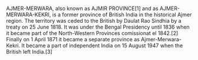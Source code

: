 AJMER-MERWARA, also known as AJMIR PROVINCE[1] and as AJMER-MERWARA-KEKRI, is a former province of British India in the historical Ajmer region. The territory was ceded to the British by Daulat Rao Sindhia by a treaty on 25 June 1818. It was under the Bengal Presidency until 1836 when it became part of the North-Western Provinces comissionat el 1842.[2] Finally on 1 April 1871 it became a separate province as Ajmer-Merwara-Kekri. It became a part of independent India on 15 August 1947 when the British left India.[3]
